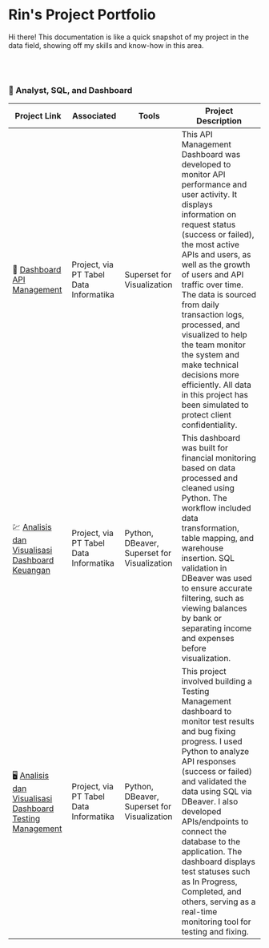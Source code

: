 # Rin's Project Portfolio
Hi there! This documentation is like a quick snapshot of my project in the data field, showing off my skills and know-how in this area.

<br>
<br>


### 📂 Analyst, SQL, and Dashboard

Project Link | Associated | Tools | Project Description 
---|---|---|---
🔧 [Dashboard API Management](https://github.com/idafatriniptr/Rini-Portofolio/blob/main/assets/Dashboard%20-%20API%20Monitoring.pdf)| Project, via PT Tabel Data Informatika|Superset for Visualization|This API Management Dashboard was developed to monitor API performance and user activity. It displays information on request status (success or failed), the most active APIs and users, as well as the growth of users and API traffic over time. The data is sourced from daily transaction logs, processed, and visualized to help the team monitor the system and make technical decisions more efficiently. All data in this project has been simulated to protect client confidentiality.
💹 [Analisis dan Visualisasi Dashboard Keuangan](https://github.com)|Project, via PT Tabel Data Informatika| Python, DBeaver, Superset for Visualization| This dashboard was built for financial monitoring based on data processed and cleaned using Python. The workflow included data transformation, table mapping, and warehouse insertion. SQL validation in DBeaver was used to ensure accurate filtering, such as viewing balances by bank or separating income and expenses before visualization.
🖥️ [Analisis dan Visualisasi Dashboard Testing Management](https://github.com/)|Project, via PT Tabel Data Informatika |Python, DBeaver, Superset for Visualization| This project involved building a Testing Management dashboard to monitor test results and bug fixing progress. I used Python to analyze API responses (success or failed) and validated the data using SQL via DBeaver. I also developed APIs/endpoints to connect the database to the application. The dashboard displays test statuses such as In Progress, Completed, and others, serving as a real-time monitoring tool for testing and fixing.
